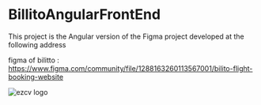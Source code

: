# BillitoAngularFrontEnd

This project is the Angular version of the Figma project developed at the following address

figma of bilitto : https://www.figma.com/community/file/1288163260113567001/bilito-flight-booking-website

![ezcv logo](https://s3-alpha.figma.com/hub/file/4223534938/e416672b-bb5f-44ff-af6a-17743393cc26-cover.png)
